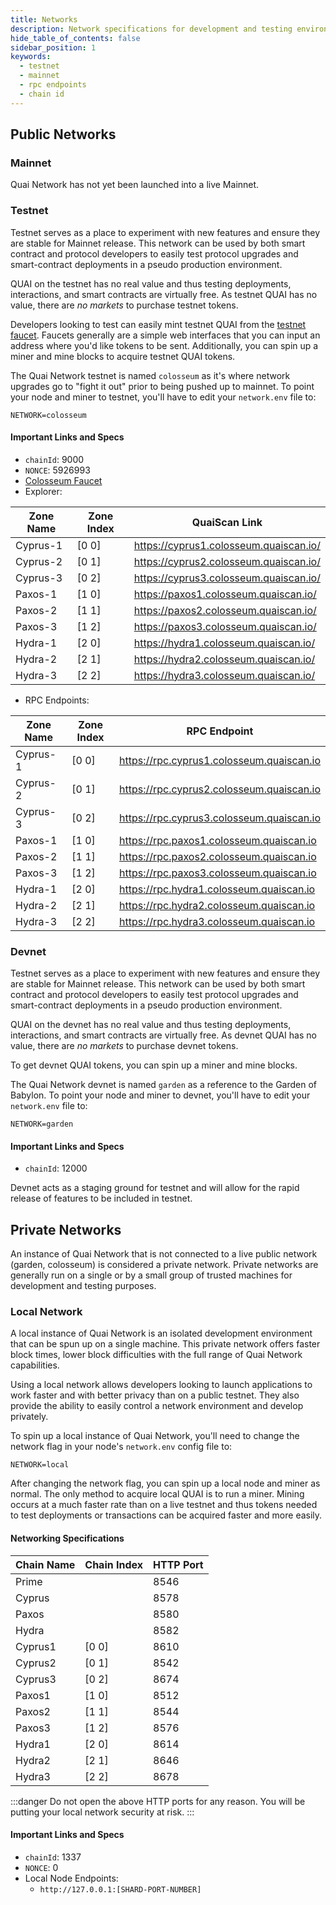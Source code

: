 ```yaml
---
title: Networks
description: Network specifications for development and testing environments. Specifications include RPC endpoints, chain IDs, and more.
hide_table_of_contents: false
sidebar_position: 1
keywords:
  - testnet
  - mainnet
  - rpc endpoints
  - chain id
---
```


## Public Networks

### Mainnet

Quai Network has not yet been launched into a live Mainnet.

### Testnet

Testnet serves as a place to experiment with new features and ensure they are stable for Mainnet release. This network can be used by both smart contract and protocol developers to easily test protocol upgrades and smart-contract deployments in a pseudo production environment.

QUAI on the testnet has no real value and thus testing deployments, interactions, and smart contracts are virtually free. As testnet QUAI has no value, there are _no markets_ to purchase testnet tokens.

Developers looking to test can easily mint testnet QUAI from the [testnet faucet](https://faucet.quai.network). Faucets generally are a simple web interfaces that you can input an address where you'd like tokens to be sent. Additionally, you can spin up a miner and mine blocks to acquire testnet QUAI tokens.

The Quai Network testnet is named `colosseum` as it's where network upgrades go to "fight it out" prior to being pushed up to mainnet. To point your node and miner to testnet, you'll have to edit your `network.env` file to:

```
NETWORK=colosseum
```

#### Important Links and Specs

- `chainId`: 9000
- `NONCE`: 5926993
- [Colosseum Faucet](https://faucet.quai.network)
- Explorer:

| Zone Name | Zone Index | QuaiScan Link                          |
| --------- | ---------- | -------------------------------------- |
| Cyprus-1  | [0 0]      | https://cyprus1.colosseum.quaiscan.io/ |
| Cyprus-2  | [0 1]      | https://cyprus2.colosseum.quaiscan.io/ |
| Cyprus-3  | [0 2]      | https://cyprus3.colosseum.quaiscan.io/ |
| Paxos-1   | [1 0]      | https://paxos1.colosseum.quaiscan.io/  |
| Paxos-2   | [1 1]      | https://paxos2.colosseum.quaiscan.io/  |
| Paxos-3   | [1 2]      | https://paxos3.colosseum.quaiscan.io/  |
| Hydra-1   | [2 0]      | https://hydra1.colosseum.quaiscan.io/  |
| Hydra-2   | [2 1]      | https://hydra2.colosseum.quaiscan.io/  |
| Hydra-3   | [2 2]      | https://hydra3.colosseum.quaiscan.io/  |

- RPC Endpoints:

| Zone Name | Zone Index | RPC Endpoint                              |
| --------- | ---------- | ----------------------------------------- |
| Cyprus-1  | [0 0]      | https://rpc.cyprus1.colosseum.quaiscan.io |
| Cyprus-2  | [0 1]      | https://rpc.cyprus2.colosseum.quaiscan.io |
| Cyprus-3  | [0 2]      | https://rpc.cyprus3.colosseum.quaiscan.io |
| Paxos-1   | [1 0]      | https://rpc.paxos1.colosseum.quaiscan.io  |
| Paxos-2   | [1 1]      | https://rpc.paxos2.colosseum.quaiscan.io  |
| Paxos-3   | [1 2]      | https://rpc.paxos3.colosseum.quaiscan.io  |
| Hydra-1   | [2 0]      | https://rpc.hydra1.colosseum.quaiscan.io  |
| Hydra-2   | [2 1]      | https://rpc.hydra2.colosseum.quaiscan.io  |
| Hydra-3   | [2 2]      | https://rpc.hydra3.colosseum.quaiscan.io  |

### Devnet

Testnet serves as a place to experiment with new features and ensure they are stable for Mainnet release. This network can be used by both smart contract and protocol developers to easily test protocol upgrades and smart-contract deployments in a pseudo production environment.

QUAI on the devnet has no real value and thus testing deployments, interactions, and smart contracts are virtually free. As devnet QUAI has no value, there are _no markets_ to purchase devnet tokens.

To get devnet QUAI tokens, you can spin up a miner and mine blocks.

The Quai Network devnet is named `garden` as a reference to the Garden of Babylon. To point your node and miner to devnet, you'll have to edit your `network.env` file to:

```
NETWORK=garden
```

#### Important Links and Specs

- `chainId`: 12000

Devnet acts as a staging ground for testnet and will allow for the rapid release of features to be included in testnet.

## Private Networks

An instance of Quai Network that is not connected to a live public network (garden, colosseum) is considered a private network. Private networks are generally run on a single or by a small group of trusted machines for development and testing purposes.

### Local Network

A local instance of Quai Network is an isolated development environment that can be spun up on a single machine. This private network offers faster block times, lower block difficulties with the full range of Quai Network capabilities.

Using a local network allows developers looking to launch applications to work faster and with better privacy than on a public testnet. They also provide the ability to easily control a network environment and develop privately.

To spin up a local instance of Quai Network, you'll need to change the network flag in your node's `network.env` config file to:

```
NETWORK=local
```

After changing the network flag, you can spin up a local node and miner as normal. The only method to acquire local QUAI is to run a miner. Mining occurs at a much faster rate than on a live testnet and thus tokens needed to test deployments or transactions can be acquired faster and more easily.

#### Networking Specifications

| Chain Name | Chain Index | HTTP Port |
| ---------- | ----------- | --------- |
| Prime      |             | 8546      |
| Cyprus     |             | 8578      |
| Paxos      |             | 8580      |
| Hydra      |             | 8582      |
| Cyprus1    | [0 0]       | 8610      |
| Cyprus2    | [0 1]       | 8542      |
| Cyprus3    | [0 2]       | 8674      |
| Paxos1     | [1 0]       | 8512      |
| Paxos2     | [1 1]       | 8544      |
| Paxos3     | [1 2]       | 8576      |
| Hydra1     | [2 0]       | 8614      |
| Hydra2     | [2 1]       | 8646      |
| Hydra3     | [2 2]       | 8678      |

:::danger
Do not open the above HTTP ports for any reason. You will be putting your local network security at risk.
:::

#### Important Links and Specs

- `chainId`: 1337
- `NONCE`: 0
- Local Node Endpoints:
  - `http://127.0.0.1:[SHARD-PORT-NUMBER]`
